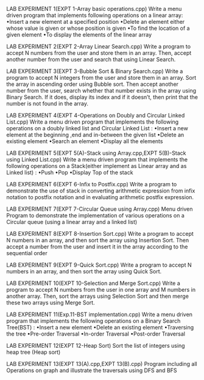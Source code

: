 LAB EXPERIMENT 1(EXPT 1-Array basic operations.cpp) 
Write a menu driven program that implements following operations on a linear array:
•Insert a new element at a specified position 
•Delete an element either whose value is given or whose position is given 
•To find the location of a given element 
•To display the elements of the linear array

LAB EXPERIMENT 2(EXPT 2-Array Linear Search.cpp)
Write a program to accept N numbers from the user and store them in an array. Then, accept another number from the user and search that using Linear Search.

LAB EXPERIMENT 3(EXPT 3-Bubble Sort & Binary Search.cpp) 
Write a program to accept N integers from the user and store them in an array. Sort the array in ascending order using Bubble sort. Then accept another number from the user, search whether that number exists in the array using Binary Search. If it does, display its index and if it doesn’t, then print that the number is not found in the array.

LAB EXPERIMENT 4(EXPT 4-Operations on Doubly and Circular Linked List.cpp) 
Write a menu driven program that implements the following operations on a doubly linked list and Circular Linked List : 
•Insert a new element at the beginning ,end and in-between the given list 
•Delete an existing element 
•Search an element 
•Display all the elements

LAB EXPERIMENT 5(EXPT 5(A)-Stack using Array.cpp,EXPT 5(B)-Stack using Linked List.cpp)
 Write a menu driven program that implements the following operations on a
Stack(either implement as Linear array and as Linked list) : 
•Push 
•Pop
•Display Top of the stack

LAB EXPERIMENT 6(EXPT 6-Infix to Postfix.cpp)
 Write a program to demonstrate the use of stack in converting arithmetic expression from infix notation to postfix notation and in evaluating arithmetic postfix expression.

LAB EXPERIMENT 7(EXPT 7-Circular Queue using Array.cpp) 
Menu driven Program to demonstrate the implementation of various operations on a Circular queue (using a linear array and a linked list)

LAB EXPERIMENT 8(EXPT 8-Insertion Sort.cpp)
Write a program to accept N numbers in an array, and then sort the array using Insertion Sort. Then accept a number from the user and insert it in the array according to the sequential order

LAB EXPERIMENT 9(EXPT 9-Quick Sort.cpp) 
Write a program to accept N numbers in an array, and then sort the array using Quick Sort.

LAB EXPERIMENT 10(EXPT 10-Selection and Merge Sort.cpp)
Write a program to accept N numbers from the user in one array and M numbers in another array. Then, sort the arrays using Selection Sort and then merge these two arrays using Merge Sort.

LAB EXPERIMENT 11(Exp.11-BST implementation.cpp)
 Write a menu driven program that implements the following operations on a Binary Search Tree(BST) : 
•Insert a new element 
•Delete an existing element 
•Traversing the tree 
•Pre-order Traversal 
•In-order Traversal 
•Post-order Traversal

LAB EXPERIMENT 12(EXPT 12-Heap Sort) 
Sort the list of integers using heap tree (Heap sort)

LAB EXPERIMENT 13(EXPT 13(A).cpp,EXPT 13(B).cpp) 
Program including all Operations on graph and illustrate the traversals using DFS and BFS
